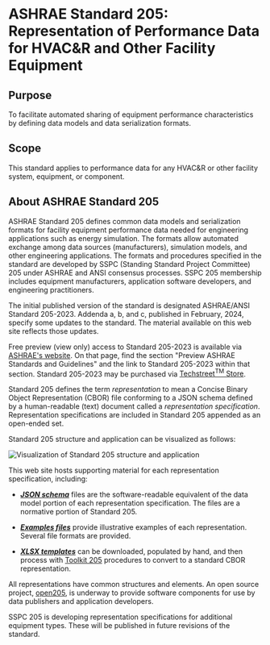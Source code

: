 # ASHRAE Standard 205: Representation of Performance Data for HVAC&R and Other Facility Equipment

## Purpose

To facilitate automated sharing of equipment performance characteristics by defining data models and data serialization formats.

## Scope

This standard applies to performance data for any HVAC&R or other facility system, equipment, or component.

## About ASHRAE Standard 205

ASHRAE Standard 205 defines common data models and serialization formats for facility equipment performance data needed for engineering applications such as energy simulation.  The formats allow automated exchange among data sources (manufacturers), simulation models, and other engineering applications. The formats and procedures specified in the standard are developed by SSPC (Standing Standard Project Committee) 205 under ASHRAE and ANSI consensus processes. SSPC 205 membership includes equipment manufacturers, application software developers, and engineering practitioners.

The initial published version of the standard is designated ASHRAE/ANSI Standard 205-2023.  Addenda a, b, and c, published in February, 2024, specify some updates to the standard.  The material available on this web site reflects those updates.

Free preview (view only) access to Standard 205-2023 is available via [ASHRAE's website](https://www.ashrae.org/technical-resources/standards-and-guidelines#preview).  On that page, find the section "Preview ASHRAE Standards and Guidelines" and the link to Standard 205-2023 within that section.  Standard 205-2023 may be purchased via [Techstreet<sup>TM</sup> Store](https://www.techstreet.com/standards/ashrae-205-2023?product_id=2522081).

Standard 205 defines the term *representation* to mean a Concise Binary Object Representation (CBOR) file conforming to a JSON schema defined by a human-readable (text) document called a *representation specification*.  Representation specifications are included in Standard 205 appended as an open-ended set.

Standard 205 structure and application can be visualized as follows:

![Visualization of Standard 205 structure and application](assets/images/standard-205-diagram.svg)

This web site hosts supporting material for each representation specification, including:

- [***JSON schema***](schema.html) files are the software-readable equivalent of the data model portion of each representation specification.  The files are a normative portion of Standard 205.

- [***Examples files***](examples.html) provide illustrative examples of each representation.  Several file formats are provided.

- [***XLSX templates***](templates.html) can be downloaded, populated by hand, and then process with [Toolkit 205](tk205.html) procedures to convert to a standard CBOR representation.

All representations have common structures and elements.  An open source project, [open205](https://github.com/open205), is underway to provide software components for use by data publishers and application developers.

SSPC 205 is developing representation specifications for additional equipment types.  These will be published in future revisions of the standard.
